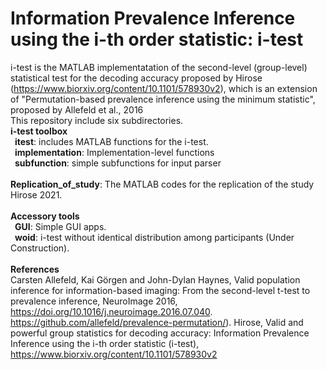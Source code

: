 # Information Prevalence Inference using the i-th order statistic: i-test
i-test is the MATLAB implementatation of the second-level (group-level) statistical test for the decoding accuracy proposed by Hirose (https://www.biorxiv.org/content/10.1101/578930v2), which is an extension of "Permutation-based prevalence inference using the minimum statistic", proposed by Allefeld et al., 2016<br>
This repository include six subdirectories.<br>
<b>i-test toolbox</b><br>
&ensp;<b>itest</b>: includes MATLAB functions for the i-test.<br>
&ensp;<b>implementation</b>: Implementation-level functions<br>
&ensp;<b>subfunction</b>: simple subfunctions for input parser<br>
<br>
<b> Replication_of_study</b>: The MATLAB codes for the replication of the study Hirose 2021.<br>
<br>
<b>Accessory tools</b><br>
&ensp;<b>GUI</b>: Simple GUI apps.<br>
&ensp;<b>woid</b>: i-test without identical distribution among participants (Under Construction).<br>
<br>
<b>References</b><br>
Carsten Allefeld, Kai Görgen and John-Dylan Haynes, Valid population inference for information-based imaging: From the second-level t-test to prevalence inference, NeuroImage 2016, https://doi.org/10.1016/j.neuroimage.2016.07.040. https://github.com/allefeld/prevalence-permutation/).
Hirose, Valid and powerful group statistics for decoding accuracy: Information Prevalence Inference using the i-th order statistic (i-test), https://www.biorxiv.org/content/10.1101/578930v2
